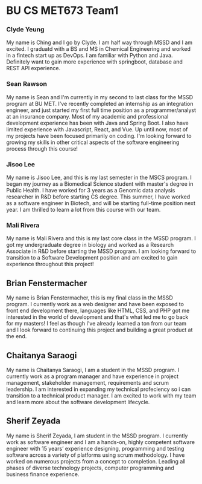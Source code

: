 # BU CS MET673 Team1
### Clyde Yeung
My name is Ching and I go by Clyde. I am half way through MSSD and I am excited. I graduatd with a BS and MS in Chemical Engineering and worked in a fintech start up as DevOps. I am familiar with Python and Java. Definitely want to gain more experience with springboot, database and  REST API experience.

### Sean Rawson
My name is Sean and I'm currently in my second to last class for the MSSD program at
BU MET. I've recently completed an internship as an integration engineer, and just started
my first full time position as a programmer/analyst at an insurance company. Most of my
academic and professional development experience has been with Java and Spring Boot. I also
have limited experience with Javascript, React, and Vue. Up until now, most of my projects
have been focused primarily on coding. I'm looking forward to growing my skills in other
critical aspects of the software engineering process through this course!

### Jisoo Lee
My name is Jisoo Lee, and this is my last semester in the MSCS program. I began my journey as
a Biomedical Science student with master's degree in Public Health. 
I have worked for 3 years as a Genomic data analysis researcher in R&D before starting CS degree. 
This summer, I have worked as a software engineer in Biotech, and will be starting full-time position next year.
I am thrilled to learn a lot from this course with our team.

### Mali Rivera
My name is Mali Rivera and this is my last core class in the MSSD program. I got my undergraduate degree 
in biology and worked as a Research Associate in R&D before starting the MSSD program. I am looking forward 
to transition to a Software Development position and am excited to gain experience throughout this project!

## Brian Fenstermacher
My name is Brian Fenstermacher, this is my final class in the MSSD program. I currently work as a web designer
and have been exposed to front end development there, languages like HTML, CSS, and PHP got me interested in
the world of development and that's what led me to go back for my masters! I feel as though I've already learned
a ton from our team and I look forward to continuing this project and building a great product at the end.
 
## Chaitanya Saraogi
My name is Chaitanya Saraogi, I am a student in the MSSD program. I currently work as a program manager and have experience in project management, stakeholder management, requirements and scrum leadership. I am interested in expanding my technical profeciency so i can transition to a technical product manager. I am excited to work with my team and learn more about the software development lifecycle.
## Sherif Zeyada
My name is Sherif Zeyada, I am student in the MSSD program. I currently work as software engineer and I am a hands-on, highly competent software engineer with 15 years’ experience designing, programming and testing software across a variety of platforms using scrum methodology. I have worked on numerous projects from a concept to completion. Leading all phases of diverse technology projects, computer programming and business finance experience. 

